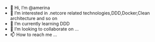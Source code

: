 - 👋 Hi, I’m @amerina
- 👀 I’m interested in .netcore related technologies,DDD,Docker,Clean architecture and so on
- 🌱 I’m currently learning DDD
- 💞️ I’m looking to collaborate on ...
- 📫 How to reach me ...

<!---
amerina/amerina is a ✨ special ✨ repository because its `README.md` (this file) appears on your GitHub profile.
You can click the Preview link to take a look at your changes.
--->
